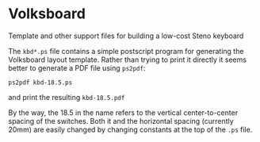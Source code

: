 # Volksboard
Template and other support files for building a low-cost Steno keyboard

The `kbd*.ps` file contains a simple postscript program for generating
the Volksboard layout template. Rather than trying to print it directly
it seems better to generate a PDF file using `ps2pdf`:
```
ps2pdf kbd-18.5.ps
```
and print the resulting `kbd-18.5.pdf`

By the way, the 18.5 in the name refers to the vertical center-to-center
spacing of the switches. Both it and the horizontal spacing (currently 20mm)
are easily changed by changing constants at the top of the `.ps` file.


